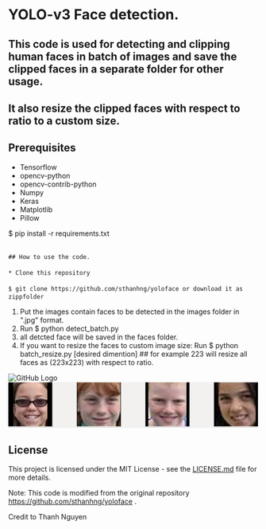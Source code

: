 # YOLO-v3 Face detection. 

## This code is used for detecting and clipping human faces in batch of images and save the clipped faces in a separate folder for other usage.
## It also resize the clipped faces with respect to ratio to a custom size.


## Prerequisites

* Tensorflow
* opencv-python
* opencv-contrib-python
* Numpy
* Keras
* Matplotlib
* Pillow

$ pip install -r requirements.txt
```

## How to use the code.

* Clone this repository

$ git clone https://github.com/sthanhng/yoloface or download it as  zippfolder
```
1. Put the images contain faces to be detected in the images folder  in ".jpg" format.
2. Run   $ python detect_batch.py
3. all detcted face will be saved in the faces folder.
4. If you want to resize the faces to custom image size:
   Run $   python  batch_resize.py  [desired dimention]  ## for example 223 will resize all faces as (223x223) with respect to ratio.


![GitHub Logo](/test.jpg)
![GitHub Logo](/1.png)

## License

This project is licensed under the MIT License - see the [LICENSE.md](LICENSE.md) file for more details.


Note:
This code is modified from the original repository https://github.com/sthanhng/yoloface .

Credit to Thanh Nguyen
